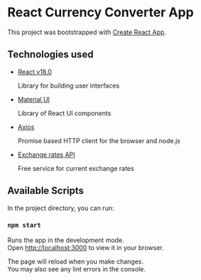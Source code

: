 # React Currency Converter App

This project was bootstrapped with [Create React App](https://github.com/facebook/create-react-app).

## Technologies used

- [React v18.0](https://reactjs.org/docs/create-a-new-react-app.html)

  Library for building user interfaces

- [Material UI](https://mui.com/material-ui/getting-started/overview/)

  Library of React UI components 

- [Axios](https://axios-http.com/docs/intro)

  Promise based HTTP client for the browser and node.js

- [Exchange rates API](https://exchangerate.host/#/) 

  Free service for current exchange rates

## Available Scripts

In the project directory, you can run:

### `npm start`

Runs the app in the development mode.\
Open [http://localhost:3000](http://localhost:3000) to view it in your browser.

The page will reload when you make changes.\
You may also see any lint errors in the console.

